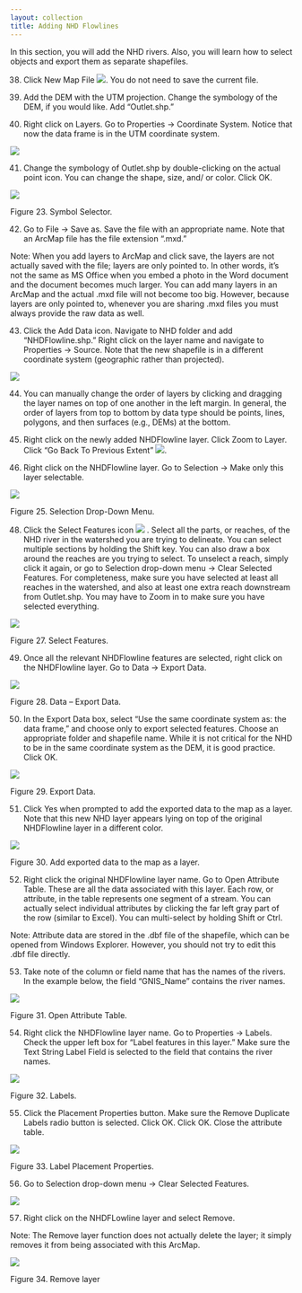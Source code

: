 ```yaml
---
layout: collection
title: Adding NHD Flowlines
---
```


In this section, you will add the NHD rivers.  Also, you will learn how to select objects and export them as separate shapefiles. 

38)	Click New Map File <a href="/pictures/NewFileIcon.png"><img src="/pictures/NewFileIcon.png"></a>.  You do not need to save the current file. 

39)	Add the DEM with the UTM projection.  Change the symbology of the DEM, if you would like.  Add “Outlet.shp.” 

40)	Right click on Layers.  Go to Properties &#8594; Coordinate System.  Notice that now the data frame is in the UTM coordinate system.

<a href="/pictures/SS23A.png"><img src="/pictures/SS23A.png"></a>


41)	Change the symbology of Outlet.shp by double-clicking on the actual point icon.  You can change the shape, size, and/ or color.  Click OK.

<a href="/pictures/SS23.png"><img src="/pictures/SS23.png"></a>

 
Figure 23. Symbol Selector.

42)	Go to File &#8594; Save as.  Save the file with an appropriate name.  Note that an ArcMap file has the file extension “.mxd.” 

Note:  When you add layers to ArcMap and click save, the layers are not actually saved with the file; layers are only pointed to.  In other words, it’s not the same as MS Office when you embed a photo in the Word document and the document becomes much larger.  You can add many layers in an ArcMap and the actual .mxd file will not become too big.  However, because layers are only pointed to, whenever you are sharing .mxd files you must always provide the raw data as well.


43)	Click the Add Data icon.  Navigate to NHD folder and add “NHDFlowline.shp.”  Right click on the layer name and navigate to Properties &#8594; Source. Note that the new shapefile is in a different coordinate system (geographic rather than projected).  

<a href="/pictures/SS24.png"><img src="/pictures/SS24.png"></a>


44)	You can manually change the order of layers by clicking and dragging the layer names on top of one another in the left margin.  In general, the order of layers from top to bottom by data type should be points, lines, polygons, and then surfaces (e.g., DEMs) at the bottom. 

45)	Right click on the newly added NHDFlowline layer. Click Zoom to Layer. Click “Go Back To Previous Extent” <a href="/pictures/BackPrevZoom.png"><img src="/pictures/BackPrevZoom.png"></a>.

46)	Right click on the NHDFlowline layer. Go to Selection &#8594; Make only this layer selectable.

<a href="/pictures/SS25.png"><img src="/pictures/SS25.png"></a>

Figure 25. Selection Drop-Down Menu.

48)	Click the Select Features icon  <a href="/pictures/SelectFeaturesIcon.png"><img src="/pictures/SelectFeaturesIcon.png"></a> .  Select all the parts, or reaches, of the NHD river in the watershed you are trying to delineate. You can select multiple sections by holding the Shift key.  You can also draw a box around the reaches are you trying to select.  To unselect a reach, simply click it again, or go to Selection drop-down menu &#8594; Clear Selected Features.  For completeness, make sure you have selected at least all reaches in the watershed, and also at least one extra reach downstream from Outlet.shp.  You may have to Zoom in to make sure you have selected everything. 

<a href="/pictures/SS26.png"><img src="/pictures/SS26.png"></a>

Figure 27. Select Features.

49)	Once all the relevant NHDFlowline features are selected, right click on the NHDFlowline layer.  Go to Data &#8594; Export Data. 

<a href="/pictures/SS27.png"><img src="/pictures/SS27.png"></a>

Figure 28. Data – Export Data.

50)	In the Export Data box, select “Use the same coordinate system as: the data frame,” and choose only to export selected features.  Choose an appropriate folder and shapefile name.  While it is not critical for the NHD to be in the same coordinate system as the DEM, it is good practice.  Click OK. 

<a href="/pictures/SS28.png"><img src="/pictures/SS28.png"></a>

Figure 29. Export Data.

51)	Click Yes when prompted to add the exported data to the map as a layer.  Note that this new NHD layer appears lying on top of the original NHDFlowline layer in a different color.

<a href="/pictures/SS29.png"><img src="/pictures/SS29.png"></a>

Figure 30. Add exported data to the map as a layer.

52)	Right click the original NHDFlowline layer name.  Go to Open Attribute Table.  These are all the data associated with this layer.  Each row, or attribute, in the table represents one segment of a stream.  You can actually select individual attributes by clicking the far left gray part of the row (similar to Excel).  You can multi-select by holding Shift or Ctrl. 

Note:  Attribute data are stored in the .dbf file of the shapefile, which can be opened from Windows Explorer.  However, you should not try to edit this .dbf file directly.

53)	Take note of the column or field name that has the names of the rivers.  In the example below, the field “GNIS_Name” contains the river names. 

<a href="/pictures/SS30.png"><img src="/pictures/SS30.png"></a>

Figure 31. Open Attribute Table.

54)	Right click the NHDFlowline layer name.  Go to Properties &#8594; Labels.  Check the upper left box for “Label features in this layer.”  Make sure the Text String Label Field is selected to the field that contains the river names. 

<a href="/pictures/SS31.png"><img src="/pictures/SS31.png"></a>

Figure 32. Labels.

55)	Click the Placement Properties button.  Make sure the Remove Duplicate Labels radio button is selected.  Click OK.  Click OK.  Close the attribute table. 

<a href="/pictures/SS32.png"><img src="/pictures/SS32.png"></a>
 
Figure 33. Label Placement Properties.

56)	Go to Selection drop-down menu &#8594; Clear Selected Features.

<a href="/pictures/SS33.png"><img src="/pictures/SS33.png"></a>

57)	Right click on the NHDFLowline layer and select Remove.

Note:  The Remove layer function does not actually delete the layer; it simply removes it from being associated with this ArcMap.

<a href="/pictures/SS34.png"><img src="/pictures/SS34.png"></a>

Figure 34. Remove layer
